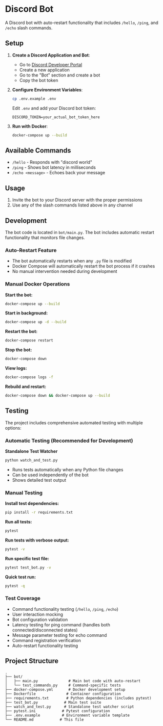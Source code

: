 # Discord Bot

A Discord bot with auto-restart functionality that includes `/hello`, `/ping`, and `/echo` slash commands.

## Setup

1. **Create a Discord Application and Bot**:
   - Go to [Discord Developer Portal](https://discord.com/developers/applications)
   - Create a new application
   - Go to the "Bot" section and create a bot
   - Copy the bot token

2. **Configure Environment Variables**:
   ```bash
   cp .env.example .env
   ```
   Edit `.env` and add your Discord bot token:
   ```
   DISCORD_TOKEN=your_actual_bot_token_here
   ```

3. **Run with Docker**:
   ```bash
   docker-compose up --build
   ```

## Available Commands

- `/hello` - Responds with "discord world"
- `/ping` - Shows bot latency in milliseconds
- `/echo <message>` - Echoes back your message

## Usage

1. Invite the bot to your Discord server with the proper permissions
2. Use any of the slash commands listed above in any channel

## Development

The bot code is located in `bot/main.py`. The bot includes automatic restart functionality that monitors file changes.

### Auto-Restart Feature
- The bot automatically restarts when any `.py` file is modified
- Docker Compose will automatically restart the bot process if it crashes
- No manual intervention needed during development

### Manual Docker Operations

**Start the bot:**
```bash
docker-compose up --build
```

**Start in background:**
```bash
docker-compose up -d --build
```

**Restart the bot:**
```bash
docker-compose restart
```

**Stop the bot:**
```bash
docker-compose down
```

**View logs:**
```bash
docker-compose logs -f
```

**Rebuild and restart:**
```bash
docker-compose down && docker-compose up --build
```

## Testing

The project includes comprehensive automated testing with multiple options:

### Automatic Testing (Recommended for Development)

**Standalone Test Watcher**
```bash
python watch_and_test.py
```
- Runs tests automatically when any Python file changes
- Can be used independently of the bot
- Shows detailed test output

### Manual Testing

**Install test dependencies:**
```bash
pip install -r requirements.txt
```

**Run all tests:**
```bash
pytest
```

**Run tests with verbose output:**
```bash
pytest -v
```

**Run specific test file:**
```bash
pytest test_bot.py -v
```

**Quick test run:**
```bash
pytest -q
```

### Test Coverage
- Command functionality testing (`/hello`, `/ping`, `/echo`)
- User interaction mocking
- Bot configuration validation
- Latency testing for ping command (handles both connected/disconnected states)
- Message parameter testing for echo command
- Command registration verification
- Auto-restart functionality testing

## Project Structure

```
.
├── bot/
│   ├── main.py              # Main bot code with auto-restart
│   └── test_commands.py     # Command-specific tests
├── docker-compose.yml       # Docker development setup
├── Dockerfile              # Container configuration
├── requirements.txt        # Python dependencies (includes pytest)
├── test_bot.py            # Main test suite
├── watch_and_test.py      # Standalone test watcher script
├── pytest.ini            # Pytest configuration
├── .env.example          # Environment variable template
└── README.md            # This file
```
